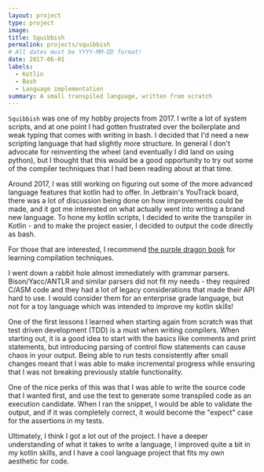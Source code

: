 ```yaml
---
layout: project
type: project
image: 
title: Squibbish
permalink: projects/squibbish
# All dates must be YYYY-MM-DD format!
date: 2017-06-01
labels:
  - Kotlin
  - Bash
  - Language implementation
summary: A small transpiled language, written from scratch
---
```


`Squibbish` was one of my hobby projects from 2017. I write a lot of system scripts, and at one point I had gotten frustrated over the boilerplate and weak typing that comes with writing in bash. I decided that I'd need a new scripting language that had slightly more structure. In general I don't advocate for reinventing the wheel (and eventually I did land on using python), but I thought that this would be a good opportunity to try out some of the compiler techniques that I had been reading about at that time. 

Around 2017, I was still working on figuring out some of the more advanced language features that kotlin had to offer. In Jetbrain's YouTrack board, there was a lot of discussion being done on how improvements could be made, and it got me interested on what actually went into writing a brand new language. To hone my kotlin scripts, I decided to write the transpiler in Kotlin - and to make the project easier, I decided to output the code directly as bash. 

For those that are interested, I recommend [the purple dragon book](https://en.wikipedia.org/wiki/Compilers:_Principles,_Techniques,_and_Tools) for learning compilation techniques.

I went down a rabbit hole almost immediately with grammar parsers. Bison/Yacc/ANTLR and similar parsers did not fit my needs - they required C/ASM code and they had a lot of legacy considerations that made their API hard to use. I would consider them for an enterprise grade language, but not for a toy language which was intended to improve my kotlin skills!

One of the first lessons I learned when starting again from scratch was that test driven development (TDD) is a must when writing compilers. When starting out, it is a good idea to start with the basics like comments and print statements, but introducing parsing of control flow statements can cause chaos in your output. Being able to run tests consistently after small changes meant that I was able to make incremental progress while ensuring that I was not breaking previously stable functionality. 

One of the nice perks of this was that I was able to write the source code that I wanted first, and use the test to generate some transpiled code as an execution candidate. When I ran the snippet, I would be able to validate the output, and if it was completely correct, it would become the "expect" case for the assertions in my tests. 

Ultimately, I think I got a lot out of the project. I have a deeper understanding of what it takes to write a language, I improved quite a bit in my kotlin skills, and I have a cool language project that fits my own aesthetic for code. 